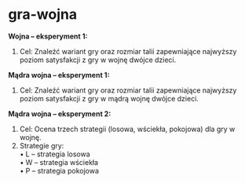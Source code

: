 # gra-wojna

**Wojna – eksperyment 1:**

1. Cel: 
Znaleźć wariant gry oraz rozmiar talii zapewniające najwyższy poziom satysfakcji z gry w wojnę dwójce dzieci.

**Mądra wojna – eksperyment 1:**

1. Cel: 
Znaleźć wariant gry oraz rozmiar talii zapewniające najwyższy poziom satysfakcji z gry w mądrą wojnę dwójce dzieci.

**Mądra wojna – eksperyment 2:**

1. Cel: 
Ocena trzech strategii (losowa, wściekła, pokojowa) dla gry w wojnę.
2. Strategie gry:  
    • L – strategia losowa  
    • W – strategia wściekła  
    • P – strategia pokojowa  
